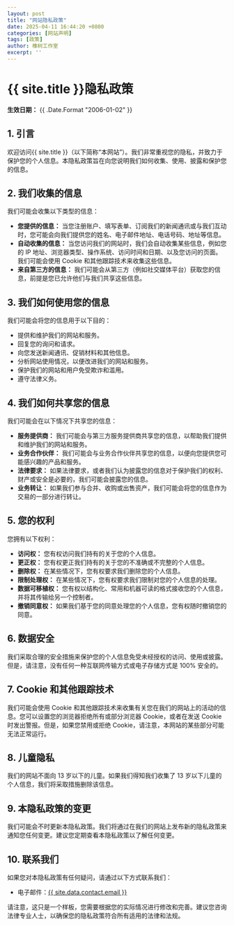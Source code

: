 ```yaml
---
layout: post
title: "网站隐私政策"
date: 2025-04-11 16:44:20 +0800
categories: [网站声明]
tags: [政策]
author: 橡树工作室
excerpt: ''
---
```


# {{ site.title }}隐私政策

**生效日期：** {{ .Date.Format "2006-01-02" }}

## 1. 引言

欢迎访问{{ site.title }}（以下简称“本网站”）。我们非常重视您的隐私，并致力于保护您的个人信息。本隐私政策旨在向您说明我们如何收集、使用、披露和保护您的信息。

## 2. 我们收集的信息

我们可能会收集以下类型的信息：

* **您提供的信息：** 当您注册账户、填写表单、订阅我们的新闻通讯或与我们互动时，您可能会向我们提供您的姓名、电子邮件地址、电话号码、地址等信息。
* **自动收集的信息：** 当您访问我们的网站时，我们会自动收集某些信息，例如您的 IP 地址、浏览器类型、操作系统、访问时间和日期、以及您访问的页面。我们可能会使用 Cookie 和其他跟踪技术来收集这些信息。
* **来自第三方的信息：** 我们可能会从第三方（例如社交媒体平台）获取您的信息，前提是您已允许他们与我们共享这些信息。

## 3. 我们如何使用您的信息

我们可能会将您的信息用于以下目的：

* 提供和维护我们的网站和服务。
* 回复您的询问和请求。
* 向您发送新闻通讯、促销材料和其他信息。
* 分析网站使用情况，以便改进我们的网站和服务。
* 保护我们的网站和用户免受欺诈和滥用。
* 遵守法律义务。

## 4. 我们如何共享您的信息

我们可能会在以下情况下共享您的信息：

* **服务提供商：** 我们可能会与第三方服务提供商共享您的信息，以帮助我们提供和维护我们的网站和服务。
* **业务合作伙伴：** 我们可能会与业务合作伙伴共享您的信息，以便向您提供您可能感兴趣的产品和服务。
* **法律要求：** 如果法律要求，或者我们认为披露您的信息对于保护我们的权利、财产或安全是必要的，我们可能会披露您的信息。
* **业务转让：** 如果我们参与合并、收购或出售资产，我们可能会将您的信息作为交易的一部分进行转让。

## 5. 您的权利

您拥有以下权利：

* **访问权：** 您有权访问我们持有的关于您的个人信息。
* **更正权：** 您有权更正我们持有的关于您的不准确或不完整的个人信息。
* **删除权：** 在某些情况下，您有权要求我们删除您的个人信息。
* **限制处理权：** 在某些情况下，您有权要求我们限制对您的个人信息的处理。
* **数据可移植权：** 您有权以结构化、常用和机器可读的格式接收您的个人信息，并将其传输给另一个控制者。
* **撤销同意权：** 如果我们基于您的同意处理您的个人信息，您有权随时撤销您的同意。

## 6. 数据安全

我们采取合理的安全措施来保护您的个人信息免受未经授权的访问、使用或披露。但是，请注意，没有任何一种互联网传输方式或电子存储方式是 100% 安全的。

## 7. Cookie 和其他跟踪技术

我们可能会使用 Cookie 和其他跟踪技术来收集有关您在我们的网站上的活动的信息。您可以设置您的浏览器拒绝所有或部分浏览器 Cookie，或者在发送 Cookie 时发出警报。但是，如果您禁用或拒绝 Cookie，请注意，本网站的某些部分可能无法正常运行。

## 8. 儿童隐私

我们的网站不面向 13 岁以下的儿童。如果我们得知我们收集了 13 岁以下儿童的个人信息，我们将采取措施删除该信息。

## 9. 本隐私政策的变更

我们可能会不时更新本隐私政策。我们将通过在我们的网站上发布新的隐私政策来通知您任何变更。建议您定期查看本隐私政策以了解任何变更。

## 10. 联系我们

如果您对本隐私政策有任何疑问，请通过以下方式联系我们：

* 电子邮件：<a href="mailto:{{ site.data.contact.email }}">{{ site.data.contact.email }}</a>

请注意，这只是一个样板，您需要根据您的实际情况进行修改和完善。建议您咨询法律专业人士，以确保您的隐私政策符合所有适用的法律和法规。
